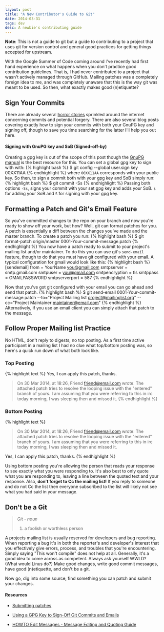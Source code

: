 ```yaml
---
layout: post
title: "A New Contributor's Guide to Git"
date: 2014-03-31
tags: dev
desc: A newbie's contributing guide
---
```


**Note:** This is not a guide to git but a guide to contributing to a project
that uses git for version control and general good practices for getting things
accepted for upstream.

With the Google Summer of Code coming around I've recently had first hand
experience on what happens when you don't practice good contribution
guidelines.  That is, I had never contributed to a project that wasn't actively
managed through GitHub. Mailing patches was a completely foreign idea to me,
and was completely unaware that this is the way git was meant to be used. So
then, what exactly makes good (n)etiquette?

## Sign Your Commits
There are already several [horror
stories](http://mikegerwitz.com/papers/git-horror-story) sprinkled around the
internet concerning commits and potential forgery. There are also several blog
posts covering exactly how to sign your commits with both your GnuPG key and
signing off, though to save you time searching for the latter I'll help you out
here.

#### Signing with GnuPG key and SoB (Signed-off-by)
Creating a gpg key is out of the scope of this post though the [GnuPG
manual](http://www.gnupg.org/gph/en/manual.html#INTRO) is the best resource for
this. You can set a global gpg key to sign with with:
{% highlight bash %}
$ git config --global user.sign key 00XX11AA
{% endhighlight %}
where `00XX11AA` corresponds with your public key.
So then, to sign a commit both with your gpg key and SoB simply run:
{% highlight bash %}
$ git commit -Ss
{% endhighlight %}
Passing both options `-Ss`, signs your commit with your set gpg key and adds 
your SoB. `s` for adding your SoB and `S` for signing with your gpg key.

## Formatting a Patch and Git's Email Feature
So you've committed changes to the repo on your branch and now you're ready to
show off your work, but how? Well, git can format patches for you. A patch is
essentially a diff between the changes you've made and the master branch.
To create a patch you run:
{% highlight bash %}
$ git format-patch origin/master
0001-Your-commit-message.patch
{% endhighlight %}
You now have a patch ready to submit to your project's mailing list and/or
maintainer. To do this you can use git's `send-email` feature, though to do
that you must have git configured with your email. A typical configuration for
gmail would look like this:
{% highlight bash %}
[sendemail]
from = YourName <you@gmail.com>
smtpserver = smtp.gmail.com
smtpuser = you@gmail.com
smtpencryption = tls
smtppass = GMAILPASSWORD
smtpserverport = 587
{% endhighlight %}

Now that you've got git configured with your email you can go ahead and send
that patch.
{% highlight bash %}
$ git send-email 0001-Your-commit-message.patch --to="Project Mailing list 
<project@mailinglist.org>" --cc="Project Maintainer <maintainer@email.com>"
{% endhighlight %}
Alternatively, if you use an email client you can simply attach that patch to the
message.

## Follow Proper Mailing list Practice
No HTML, don't reply to digests, no top posting. As a first time active
participant in a mailing list I had no clue what top/bottom posting was, so
here's a quick run down of what both look like.
### Top Posting
{% highlight text %}
Yes, I can apply this patch, thanks.

> On 30 Mar 2014, at 18:26, Friend <friend@email.com> wrote:
> The attached patch tries to resolve the looping issue with the
> "entered" branch of yours. I am assuming that you were referring to
> this in irc today morning, I was sleeping then and missed it.
{% endhighlight %}

### Bottom Posting
{% highlight text %}
> On 30 Mar 2014, at 18:26, Friend <friend@email.com> wrote:
> The attached patch tries to resolve the looping issue with the
> "entered" branch of yours. I am assuming that you were referring to
> this in irc today morning, I was sleeping then and missed it.

Yes, I can apply this patch, thanks.
{% endhighlight %}

Using bottom posting you're allowing the person that reads your response to see
exactly what you were responding to. It's also best to only quote what you are
responding to, leaving a line between the quoted text and your response. Also,
**don't forget to Cc the mailing list!** If you reply to someone and do not Cc
the list then everyone subscribed to the list will likely not see what you had
said in your message.

## Don't be a Git
>*Git - noun*
>
>1. a foolish or worthless person

A projects mailing list is usually reserved for developers and bug reporting.
When reporting a bug it's in both the reporter's and developer's interest that
you effectively give errors, process, and troubles that you're encountering.
Simply saying "This won't compile" does not help at all. Generally, it's a good
idea to come across as competent. Always ask yourself WWLD? (What would Linus
do?) Make good changes, write good commit messages, have good (n)etiquette, and
don't be a git.

Now go, dig into some source, find something you can patch and submit your
changes.

#### Resources
- [Submitting
  patches](https://www.kernel.org/doc/Documentation/SubmittingPatches)

- [Using a GPG Key to Sign-Off Git Commits and
  Emails](http://driesvints.com/blog/using-a-gpg-key-to-sign-off-git-commits-and-emails)

- [HOWTO Edit Messages - Message Editing and Quoting
  Guide](http://www.guckes.net/mail/edit.html)
